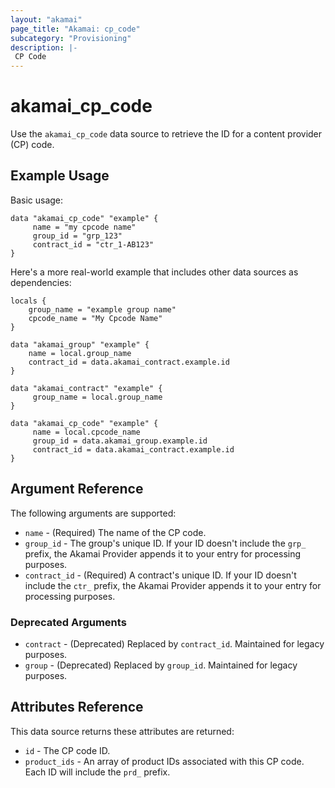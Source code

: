 ```yaml
---
layout: "akamai"
page_title: "Akamai: cp_code"
subcategory: "Provisioning"
description: |-
 CP Code
---
```


# akamai_cp_code


Use the `akamai_cp_code` data source to retrieve the ID for a content provider (CP) code.

## Example Usage

Basic usage:

```hcl
data "akamai_cp_code" "example" {
     name = "my cpcode name"
     group_id = "grp_123"
     contract_id = "ctr_1-AB123"
}
```

Here's a more real-world example that includes other data sources as dependencies:
```
locals {
    group_name = "example group name"
    cpcode_name = "My Cpcode Name"
}

data "akamai_group" "example" {
    name = local.group_name
    contract_id = data.akamai_contract.example.id
}

data "akamai_contract" "example" {
     group_name = local.group_name
}

data "akamai_cp_code" "example" {
     name = local.cpcode_name
     group_id = data.akamai_group.example.id
     contract_id = data.akamai_contract.example.id
}
```

## Argument Reference

The following arguments are supported:

* `name` - (Required) The name of the CP code.
* `group_id` - The group's unique ID. If your ID doesn't include the `grp_` prefix, the Akamai Provider appends it to your entry for processing purposes.
* `contract_id` - (Required) A contract's unique ID. If your ID doesn't include the `ctr_` prefix, the Akamai Provider appends it to your entry for processing purposes. 

### Deprecated Arguments
* `contract` - (Deprecated) Replaced by `contract_id`. Maintained for legacy purposes.
* `group` - (Deprecated) Replaced by `group_id`. Maintained for legacy purposes.

## Attributes Reference

This data source returns these attributes are returned:

* `id` - The CP code ID.
* `product_ids` - An array of product IDs associated with this CP code. Each ID will include the `prd_` prefix.
